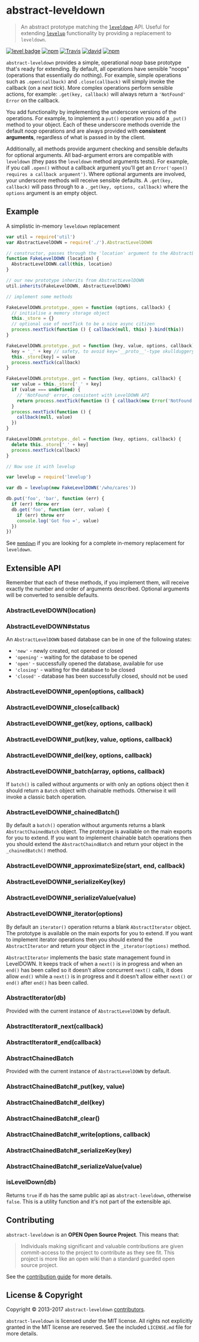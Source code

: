 # abstract-leveldown

> An abstract prototype matching the [`leveldown`](https://github.com/level/leveldown/) API. Useful for extending [`levelup`](https://github.com/level/levelup) functionality by providing a replacement to `leveldown`.

[![level badge][level-badge]](https://github.com/level/awesome)
[![npm](https://img.shields.io/npm/v/abstract-leveldown.svg)](https://www.npmjs.com/package/abstract-leveldown)
[![Travis](https://travis-ci.org/Level/abstract-leveldown.svg?branch=master)](http://travis-ci.org/Level/abstract-leveldown)
[![david](https://david-dm.org/Level/abstract-leveldown.svg)](https://david-dm.org/level/abstract-leveldown)
[![npm](https://img.shields.io/npm/dm/abstract-leveldown.svg)](https://www.npmjs.com/package/abstract-leveldown)

`abstract-leveldown` provides a simple, operational *noop* base prototype that's ready for extending. By default, all operations have sensible "noops" (operations that essentially do nothing). For example, simple operations such as `.open(callback)` and `.close(callback)` will simply invoke the callback (on a *next tick*). More complex operations  perform sensible actions, for example: `.get(key, callback)` will always return a `'NotFound'` `Error` on the callback.

You add functionality by implementing the underscore versions of the operations. For example, to implement a `put()` operation you add a `_put()` method to your object. Each of these underscore methods override the default *noop* operations and are always provided with **consistent arguments**, regardless of what is passed in by the client.

Additionally, all methods provide argument checking and sensible defaults for optional arguments. All bad-argument errors are compatible with `leveldown` (they pass the `leveldown` method arguments tests). For example, if you call `.open()` without a callback argument you'll get an `Error('open() requires a callback argument')`. Where optional arguments are involved, your underscore methods will receive sensible defaults. A `.get(key, callback)` will pass through to a `._get(key, options, callback)` where the `options` argument is an empty object.

## Example

A simplistic in-memory `leveldown` replacement

```js
var util = require('util')
var AbstractLevelDOWN = require('./').AbstractLevelDOWN

// constructor, passes through the 'location' argument to the AbstractLevelDOWN constructor
function FakeLevelDOWN (location) {
  AbstractLevelDOWN.call(this, location)
}

// our new prototype inherits from AbstractLevelDOWN
util.inherits(FakeLevelDOWN, AbstractLevelDOWN)

// implement some methods

FakeLevelDOWN.prototype._open = function (options, callback) {
  // initialise a memory storage object
  this._store = {}
  // optional use of nextTick to be a nice async citizen
  process.nextTick(function () { callback(null, this) }.bind(this))
}

FakeLevelDOWN.prototype._put = function (key, value, options, callback) {
  key = '_' + key // safety, to avoid key='__proto__'-type skullduggery
  this._store[key] = value
  process.nextTick(callback)
}

FakeLevelDOWN.prototype._get = function (key, options, callback) {
  var value = this._store['_' + key]
  if (value === undefined) {
    // 'NotFound' error, consistent with LevelDOWN API
    return process.nextTick(function () { callback(new Error('NotFound')) })
  }
  process.nextTick(function () {
    callback(null, value)
  })
}

FakeLevelDOWN.prototype._del = function (key, options, callback) {
  delete this._store['_' + key]
  process.nextTick(callback)
}

// Now use it with levelup

var levelup = require('levelup')

var db = levelup(new FakeLevelDOWN('/who/cares'))

db.put('foo', 'bar', function (err) {
  if (err) throw err
  db.get('foo', function (err, value) {
    if (err) throw err
    console.log('Got foo =', value)
  })
})
```

See [`memdown`](https://github.com/Level/memdown/) if you are looking for a complete in-memory replacement for `leveldown`.

## Extensible API

Remember that each of these methods, if you implement them, will receive exactly the number and order of arguments described. Optional arguments will be converted to sensible defaults.

### AbstractLevelDOWN(location)
### AbstractLevelDOWN#status

An `AbstractLevelDOWN` based database can be in one of the following states:

* `'new'` - newly created, not opened or closed
* `'opening'` - waiting for the database to be opened
* `'open'` - successfully opened the database, available for use
* `'closing'` - waiting for the database to be closed
* `'closed'` - database has been successfully closed, should not be used

### AbstractLevelDOWN#_open(options, callback)
### AbstractLevelDOWN#_close(callback)
### AbstractLevelDOWN#_get(key, options, callback)
### AbstractLevelDOWN#_put(key, value, options, callback)
### AbstractLevelDOWN#_del(key, options, callback)
### AbstractLevelDOWN#_batch(array, options, callback)

If `batch()` is called without arguments or with only an options object then it should return a `Batch` object with chainable methods. Otherwise it will invoke a classic batch operation.

### AbstractLevelDOWN#_chainedBatch()

By default a `batch()` operation without arguments returns a blank `AbstractChainedBatch` object. The prototype is available on the main exports for you to extend. If you want to implement chainable batch operations then you should extend the `AbstractChaindBatch` and return your object in the `_chainedBatch()` method.

### AbstractLevelDOWN#_approximateSize(start, end, callback)
### AbstractLevelDOWN#_serializeKey(key)
### AbstractLevelDOWN#_serializeValue(value)
### AbstractLevelDOWN#_iterator(options)

By default an `iterator()` operation returns a blank `AbstractIterator` object. The prototype is available on the main exports for you to extend. If you want to implement iterator operations then you should extend the `AbstractIterator` and return your object in the `_iterator(options)` method.

`AbstractIterator` implements the basic state management found in LevelDOWN. It keeps track of when a `next()` is in progress and when an `end()` has been called so it doesn't allow concurrent `next()` calls, it does allow `end()` while a `next()` is in progress and it doesn't allow either `next()` or `end()` after `end()` has been called.

### AbstractIterator(db)

Provided with the current instance of `AbstractLevelDOWN` by default.

### AbstractIterator#_next(callback)
### AbstractIterator#_end(callback)

### AbstractChainedBatch
Provided with the current instance of `AbstractLevelDOWN` by default.

### AbstractChainedBatch#_put(key, value)
### AbstractChainedBatch#_del(key)
### AbstractChainedBatch#_clear()
### AbstractChainedBatch#_write(options, callback)
### AbstractChainedBatch#_serializeKey(key)
### AbstractChainedBatch#_serializeValue(value)

### isLevelDown(db)

Returns `true` if `db` has the same public api as `abstract-leveldown`, otherwise `false`. This is a utility function and it's not part of the extensible api.

<a name="contributing"></a>
Contributing
------------

`abstract-leveldown` is an **OPEN Open Source Project**. This means that:

> Individuals making significant and valuable contributions are given commit-access to the project to contribute as they see fit. This project is more like an open wiki than a standard guarded open source project.

See the [contribution guide](https://github.com/Level/community/blob/master/CONTRIBUTING.md) for more details.

<a name="license"></a>
License &amp; Copyright
-------------------

Copyright &copy; 2013-2017 `abstract-leveldown` [contributors](https://github.com/level/community#contributors).

`abstract-leveldown` is licensed under the MIT license. All rights not explicitly granted in the MIT license are reserved. See the included `LICENSE.md` file for more details.

[level-badge]: http://leveldb.org/img/badge.svg
